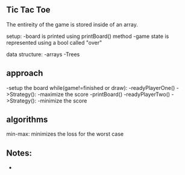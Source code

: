  Tic Tac Toe 
-------------

The entireity of the game is stored inside of an array. 

setup: 
-board is printed using printBoard() method 
-game state is represented using a bool called "over"

data structure:
-arrays
-Trees 

approach
---------
-setup the board
while(game!=finished or draw):
  -readyPlayerOne()
    ->Strategy():
        -maximize the score
  -printBoard()
  -readyPlayerTwo()
    ->Strategy():
        -minimize the score 
  


algorithms
----------
min-max:
minimizes the loss for the worst case



## Notes: 
* 
